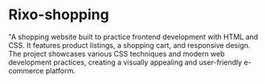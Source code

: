 # Rixo-shopping
"A shopping website built to practice frontend development with HTML and CSS. It features product listings, a shopping cart, and responsive design. The project showcases various CSS techniques and modern web development practices, creating a visually appealing and user-friendly e-commerce platform. 

